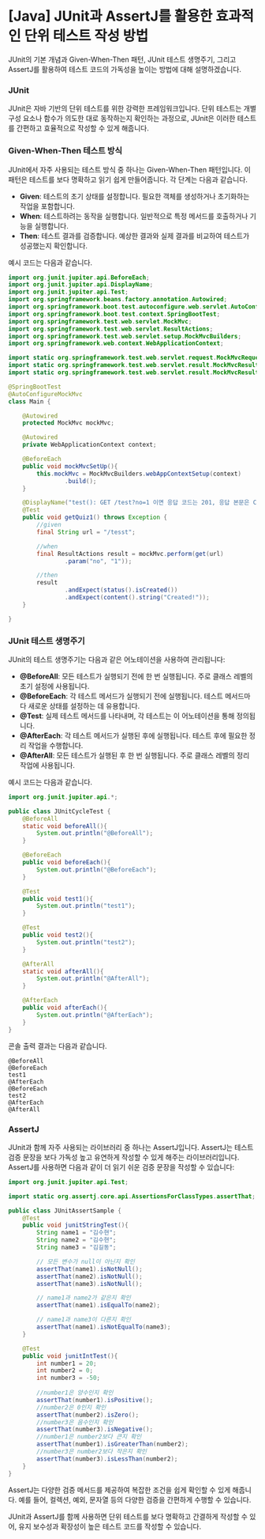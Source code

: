 # [Java] JUnit과 AssertJ를 활용한 효과적인 단위 테스트 작성 방법

JUnit의 기본 개념과 Given-When-Then 패턴, JUnit 테스트 생명주기, 그리고 AssertJ를 활용하여 테스트 코드의 가독성을 높이는 방법에 대해 설명하겠습니다.

### JUnit

JUnit은 자바 기반의 단위 테스트를 위한 강력한 프레임워크입니다. 단위 테스트는 개별 구성 요소나 함수가 의도한 대로 동작하는지 확인하는 과정으로, JUnit은 이러한 테스트를 간편하고 효율적으로 작성할 수 있게 해줍니다.

### Given-When-Then 테스트 방식

JUnit에서 자주 사용되는 테스트 방식 중 하나는 Given-When-Then 패턴입니다. 이 패턴은 테스트를 보다 명확하고 읽기 쉽게 만들어줍니다. 각 단계는 다음과 같습니다.

- **Given**: 테스트의 초기 상태를 설정합니다. 필요한 객체를 생성하거나 초기화하는 작업을 포함합니다.
- **When**: 테스트하려는 동작을 실행합니다. 일반적으로 특정 메서드를 호출하거나 기능을 실행합니다.
- **Then**: 테스트 결과를 검증합니다. 예상한 결과와 실제 결과를 비교하여 테스트가 성공했는지 확인합니다.

예시 코드는 다음과 같습니다.

```java
import org.junit.jupiter.api.BeforeEach;
import org.junit.jupiter.api.DisplayName;
import org.junit.jupiter.api.Test;
import org.springframework.beans.factory.annotation.Autowired;
import org.springframework.boot.test.autoconfigure.web.servlet.AutoConfigureMockMvc;
import org.springframework.boot.test.context.SpringBootTest;
import org.springframework.test.web.servlet.MockMvc;
import org.springframework.test.web.servlet.ResultActions;
import org.springframework.test.web.servlet.setup.MockMvcBuilders;
import org.springframework.web.context.WebApplicationContext;

import static org.springframework.test.web.servlet.request.MockMvcRequestBuilders.get;
import static org.springframework.test.web.servlet.result.MockMvcResultMatchers.content;
import static org.springframework.test.web.servlet.result.MockMvcResultMatchers.status;

@SpringBootTest
@AutoConfigureMockMvc
class Main {

    @Autowired
    protected MockMvc mockMvc;

    @Autowired
    private WebApplicationContext context;

    @BeforeEach
    public void mockMvcSetUp(){
        this.mockMvc = MockMvcBuilders.webAppContextSetup(context)
                .build();
    }

    @DisplayName("test(): GET /test?no=1 이면 응답 코드는 201, 응답 본문은 Created!를 리턴한다.")
    @Test
    public void getQuiz1() throws Exception {
        //given
        final String url = "/tesst";

        //when
        final ResultActions result = mockMvc.perform(get(url)
                .param("no", "1"));

        //then
        result
                .andExpect(status().isCreated())
                .andExpect(content().string("Created!"));
    }

}
```

### JUnit 테스트 생명주기

JUnit의 테스트 생명주기는 다음과 같은 어노테이션을 사용하여 관리됩니다:

- **@BeforeAll**: 모든 테스트가 실행되기 전에 한 번 실행됩니다. 주로 클래스 레벨의 초기 설정에 사용됩니다.
- **@BeforeEach**: 각 테스트 메서드가 실행되기 전에 실행됩니다. 테스트 메서드마다 새로운 상태를 설정하는 데 유용합니다.
- **@Test**: 실제 테스트 메서드를 나타내며, 각 테스트는 이 어노테이션을 통해 정의됩니다.
- **@AfterEach**: 각 테스트 메서드가 실행된 후에 실행됩니다. 테스트 후에 필요한 정리 작업을 수행합니다.
- **@AfterAll**: 모든 테스트가 실행된 후 한 번 실행됩니다. 주로 클래스 레벨의 정리 작업에 사용됩니다.

예시 코드는 다음과 같습니다.

```java
import org.junit.jupiter.api.*;

public class JUnitCycleTest {
    @BeforeAll
    static void beforeAll(){
        System.out.println("@BeforeAll");
    }

    @BeforeEach
    public void beforeEach(){
        System.out.println("@BeforeEach");
    }

    @Test
    public void test1(){
        System.out.println("test1");
    }

    @Test
    public void test2(){
        System.out.println("test2");
    }

    @AfterAll
    static void afterAll(){
        System.out.println("@AfterAll");
    }

    @AfterEach
    public void afterEach(){
        System.out.println("@AfterEach");
    }
}
```

콘솔 출력 결과는 다음과 같습니다.

```
@BeforeAll
@BeforeEach
test1
@AfterEach
@BeforeEach
test2
@AfterEach
@AfterAll
```

### AssertJ

JUnit과 함께 자주 사용되는 라이브러리 중 하나는 AssertJ입니다. AssertJ는 테스트 검증 문장을 보다 가독성 높고 유연하게 작성할 수 있게 해주는 라이브러리입니다. AssertJ를 사용하면 다음과 같이 더 읽기 쉬운 검증 문장을 작성할 수 있습니다:

```java
import org.junit.jupiter.api.Test;

import static org.assertj.core.api.AssertionsForClassTypes.assertThat;

public class JUnitAssertSample {
    @Test
    public void junitStringTest(){
        String name1 = "김수현";
        String name2 = "김수현";
        String name3 = "김길동";

        // 모든 변수가 null이 아닌지 확인
        assertThat(name1).isNotNull();
        assertThat(name2).isNotNull();
        assertThat(name3).isNotNull();

        // name1과 name2가 같은지 확인
        assertThat(name1).isEqualTo(name2);

        // name1과 name3이 다른지 확인
        assertThat(name1).isNotEqualTo(name3);
    }

    @Test
    public void junitIntTest(){
        int number1 = 20;
        int number2 = 0;
        int number3 = -50;
        
        //number1은 양수인지 확인
        assertThat(number1).isPositive();
        //number2은 0인지 확인
        assertThat(number2).isZero();
        //number3은 음수인지 확인
        assertThat(number3).isNegative();
        //number1은 number2보다 큰지 확인
        assertThat(number1).isGreaterThan(number2);
        //number3은 number2보다 작은지 확인
        assertThat(number3).isLessThan(number2);
    }
}

```

AssertJ는 다양한 검증 메서드를 제공하여 복잡한 조건을 쉽게 확인할 수 있게 해줍니다. 예를 들어, 컬렉션, 예외, 문자열 등의 다양한 검증을 간편하게 수행할 수 있습니다.

JUnit과 AssertJ를 함께 사용하면 단위 테스트를 보다 명확하고 간결하게 작성할 수 있어, 유지 보수성과 확장성이 높은 테스트 코드를 작성할 수 있습니다.
